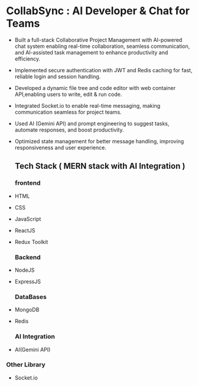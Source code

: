 # CollabSync : AI Developer  & Chat for Teams
- Built a full-stack Collaborative Project Management with AI-powered chat system enabling real-time
collaboration, seamless communication, and AI-assisted task management to enhance productivity and efficiency.
- Implemented secure authentication with JWT and Redis caching for fast, reliable login and session handling.
- Developed a dynamic file tree and code editor with web container API,enabling users to write, edit & run code.
- Integrated Socket.io to enable real-time messaging, making communication seamless for project teams.
- Used AI (Gemini API) and prompt engineering to suggest tasks, automate responses, and boost productivity.
- Optimized state management for better message handling, improving responsiveness and user experience.

  ## Tech Stack ( MERN stack with AI Integration )
  ### frontend 
- HTML
- CSS
- JavaScript
- ReactJS
- Redux Toolkit
  
  ### Backend 
- NodeJS
- ExpressJS

  ### DataBases
- MongoDB
- Redis

  ### AI Integration
- AI(Gemini API)
  
### Other Library 
- Socket.io

  
